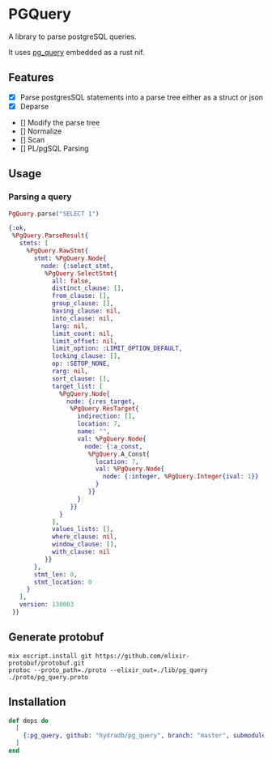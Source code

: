 # PGQuery

A library to parse postgreSQL queries.

It uses [pg_query](https://github.com/pganalyze/pg_query) embedded as a rust nif.

## Features

- [x] Parse postgresSQL statements into a parse tree either as a struct or json
- [X] Deparse
- [] Modify the parse tree
- [] Normalize
- [] Scan
- [] PL/pgSQL Parsing

## Usage

### Parsing a query
```elixir
PgQuery.parse("SELECT 1")

{:ok,
 %PgQuery.ParseResult{
   stmts: [
     %PgQuery.RawStmt{
       stmt: %PgQuery.Node{
         node: {:select_stmt,
          %PgQuery.SelectStmt{
            all: false,
            distinct_clause: [],
            from_clause: [],
            group_clause: [],
            having_clause: nil,
            into_clause: nil,
            larg: nil,
            limit_count: nil,
            limit_offset: nil,
            limit_option: :LIMIT_OPTION_DEFAULT,
            locking_clause: [],
            op: :SETOP_NONE,
            rarg: nil,
            sort_clause: [],
            target_list: [
              %PgQuery.Node{
                node: {:res_target,
                 %PgQuery.ResTarget{
                   indirection: [],
                   location: 7,
                   name: "",
                   val: %PgQuery.Node{
                     node: {:a_const,
                      %PgQuery.A_Const{
                        location: 7,
                        val: %PgQuery.Node{
                          node: {:integer, %PgQuery.Integer{ival: 1}}
                        }
                      }}
                   }
                 }}
              }
            ],
            values_lists: [],
            where_clause: nil,
            window_clause: [],
            with_clause: nil
          }}
       },
       stmt_len: 0,
       stmt_location: 0
     }
   ],
   version: 130003
 }}
```

## Generate protobuf

```
mix escript.install git https://github.com/elixir-protobuf/protobuf.git
protoc --proto_path=./proto --elixir_out=./lib/pg_query ./proto/pg_query.proto
```

## Installation

```elixir
def deps do
  [
    {:pg_query, github: "hydradb/pg_query", branch: "master", submodules: true}
  ]
end
```
